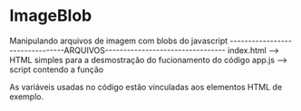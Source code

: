 # ImageBlob
Manipulando arquivos de imagem com blobs do javascript
--------------------------------ARQUIVOS---------------------------------
index.html --> HTML simples para a desmostração do fucionamento do código
app.js --> script contendo a função

As variáveis usadas no código estão vinculadas aos elementos HTML de exemplo.
